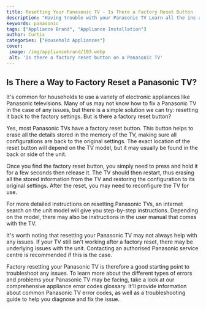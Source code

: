 ```yaml
---
title: Resetting Your Panasonic TV - Is There a Factory Reset Button
description: "Having trouble with your Panasonic TV Learn all the ins and outs of resetting your Panasonic TV and if there is a factory reset button to help you out"
keywords: panasonic
tags: ["Appliance Brand", "Appliance Installation"]
author: Curtis
categories: ["Household Appliances"]
cover: 
 image: /img/appliancebrand/103.webp
 alt: 'Is there a factory reset button on a Panasonic TV'
---
```

## Is There a Way to Factory Reset a Panasonic TV? 

It's common for households to use a variety of electronic appliances like Panasonic televisions. Many of us may not know how to fix a Panasonic TV in the case of any issues, but there is a simple solution we can try: resetting it back to the factory settings. But is there a factory reset button?

Yes, most Panasonic TVs have a factory reset button. This button helps to erase all the details stored in the memory of the TV, making sure all configurations are back to the original settings. The exact location of the reset button will depend on the TV model, but it may usually be found in the back or side of the unit.

Once you find the factory reset button, you simply need to press and hold it for a few seconds then release it. The TV should then restart, thus erasing all the stored information from the TV and restoring the configuration to its original settings. After the reset, you may need to reconfigure the TV for use.

For more detailed instructions on resetting Panasonic TVs, an internet search on the unit model will give you step-by-step instructions. Depending on the model, there may also be instructions in the user manual that comes with the TV.

It's worth noting that resetting your Panasonic TV may not always help with any issues. If your TV still isn't working after a factory reset, there may be underlying issues with the unit. Contacting an authorised Panasonic service centre is recommended if this is the case.

Factory resetting your Panasonic TV is therefore a good starting point to troubleshoot any issues. To learn more about the different types of errors and problems your Panasonic TV may be facing, take a look at our comprehensive appliance error codes glossary. It'll provide information about common Panasonic TV error codes, as well as a troubleshooting guide to help you diagnose and fix the issue.
